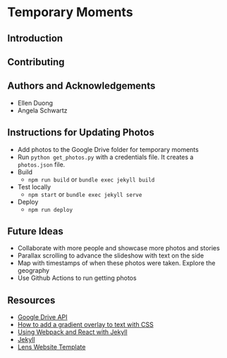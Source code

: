 # Temporary Moments

## Introduction

## Contributing

## Authors and Acknowledgements
- Ellen Duong
- Angela Schwartz

## Instructions for Updating Photos
- Add photos to the Google Drive folder for temporary moments
- Run `python get_photos.py` with a credentials file. It creates a `photos.json` file.
- Build
  - `npm run build` or `bundle exec jekyll build`
- Test locally
  - `npm start` or `bundle exec jekyll serve`
- Deploy
  - `npm run deploy`

## Future Ideas
- Collaborate with more people and showcase more photos and stories
- Parallax scrolling to advance the slideshow with text on the side
- Map with timestamps of when these photos were taken. Explore the geography
- Use Github Actions to run getting photos

## Resources
- [Google Drive API](https://developers.google.com/drive)
- [How to add a gradient overlay to text with CSS](https://fossheim.io/writing/posts/css-text-gradient/)
- [Using Webpack and React with Jekyll](https://medium.com/@allizadrozny/using-webpack-and-react-with-jekyll-cfe137f8a2cc)
- [Jekyll](https://jekyllrb.com/)
- [Lens Website Template](https://html5up.net/lens)